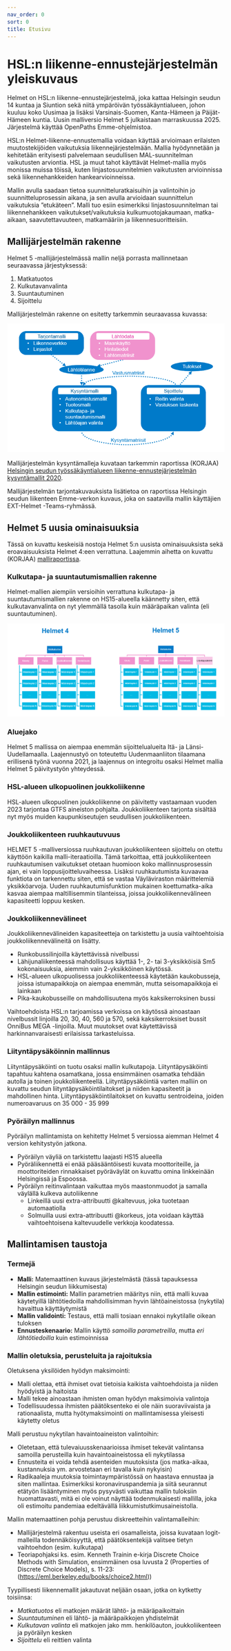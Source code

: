 ```yaml
---
nav_order: 0
sort: 0
title: Etusivu
---
```

# HSL:n liikenne-ennustejärjestelmän yleiskuvaus

Helmet on HSL:n liikenne-ennustejärjestelmä, joka kattaa Helsingin seudun 14 kuntaa ja Siuntion sekä niitä ympäröivän työssäkäyntialueen, johon kuuluu koko Uusimaa ja lisäksi Varsinais-Suomen, Kanta-Hämeen ja Päijät-Hämeen kuntia.
Uusin malliversio Helmet 5 julkaistaan marraskuussa 2025. Järjestelmä käyttää OpenPaths Emme-ohjelmistoa.

HSL:n Helmet-liikenne-ennustemallia voidaan käyttää arvioimaan erilaisten muutostekijöiden vaikutuksia liikennejärjestelmään.
Mallia hyödynnetään ja kehitetään erityisesti palvelemaan seudullisen MAL-suunnitelman vaikutusten arviontia.
HSL ja muut tahot käyttävät Helmet-mallia myös monissa muissa töissä, kuten linjastosuunnitelmien vaikutusten arvioinnissa sekä liikennehankkeiden hankearvioinneissa.

Mallin avulla saadaan tietoa suunnitteluratkaisuihin ja valintoihin jo suunnitteluprosessin aikana, ja sen avulla arvioidaan suunnittelun vaikutuksia ”etukäteen”.
Malli tuo esiin esimerkiksi linjastosuunnitelman tai liikennehankkeen vaikutukset/vaikutuksia kulkumuotojakaumaan,
matka-aikaan, saavutettavuuteen, matkamääriin ja liikennesuoritteisiin.

## Mallijärjestelmän rakenne

Helmet 5 -mallijärjestelmässä mallin neljä porrasta mallinnetaan seuraavassa järjestyksessä:
1. Matkatuotos
2. Kulkutavanvalinta
3. Suuntautuminen
4. Sijoittelu

Mallijärjestelmän rakenne on esitetty tarkemmin seuraavassa kuvassa: 

![Helmet-mallijärjestelmän rakenne](images/Helmet-mallijarjestelma.png)

Mallijärjestelmän kysyntämalleja kuvataan tarkemmin raportissa (KORJAA) [Helsingin seudun työssäkäyntialueen liikenne-ennustejärjestelmän kysyntämallit 2020](https://staticfiles.hsl.fi/globalassets/julkaisuarkisto/2020/6_2020_helsingin_seudun_tyossakayntialueen_liikenne-ennustejarjestelman_kysyntamallit.pdf).

Mallijärjestelmän tarjontakuvauksista lisätietoa on raportissa Helsingin seudun liikenteen Emme-verkon kuvaus, joka on saatavilla mallin käyttäjien EXT-Helmet -Teams-ryhmässä.

## Helmet 5 uusia ominaisuuksia

Tässä on kuvattu keskeisiä nostoja Helmet 5:n uusista ominaisuuksista sekä eroavaisuuksista Helmet 4:een verrattuna.
Laajemmin aihetta on kuvattu
(KORJAA) [malliraportissa](https://staticfiles.hsl.fi/globalassets/julkaisuarkisto/2020/6_2020_helsingin_seudun_tyossakayntialueen_liikenne-ennustejarjestelman_kysyntamallit.pdf). 

### Kulkutapa- ja suuntautumismallien rakenne

Helmet-mallien aiempiin versioihin verrattuna kulkutapa- ja suuntautumismallien rakenne on HS15-alueella käännetty siten,
että kulkutavanvalinta on nyt ylemmällä tasolla kuin määräpaikan valinta (eli suuntautuminen).

![Kulkutapa- ja suuntautumismallien rakenne eri Helmet-versioissa](images/Kulkutapa-%20ja%20suuntautumismallien%20rakenne%20eri%20Helmet-versioissa.png)

### Aluejako

Helmet 5 mallissa on aiempaa enemmän sijoittelualueita Itä- ja Länsi-Uudellamaalla. Laajennustyö on toteutettu Uudenmaanliiton tilaamana erillisenä työnä vuonna 2021, ja laajennus on integroitu osaksi Helmet mallia Helmet 5 päivitystyön yhteydessä. 

### HSL-alueen ulkopuolinen joukkoliikenne

HSL-alueen ulkopuolinen joukkoliikenne on päivitetty vastaamaan vuoden 2023 tarjontaa GTFS aineiston pohjalta. Joukkoliikenteen tarjonta sisältää nyt myös muiden kaupunkiseutujen seudullisen joukkoliikenteen.


### Joukkoliikenteen ruuhkautuvuus

HELMET 5 -malliversiossa ruuhkautuvan joukkoliikenteen sijoittelu on otettu käyttöön kaikilla malli-iteraatioilla. Tämä tarkoittaa, että joukkoliikenteen ruuhkautumisen vaikutukset otetaan huomioon koko mallinnusprosessin ajan, ei vain loppusijoitteluvaiheessa. Lisäksi ruuhkautumista kuvaavaa funktiota on tarkennettu siten, että se vastaa Väyläviraston määrittelemiä yksikköarvoja. Uuden ruuhkautumisfunktion mukainen koettumatka-aika kasvaa aiempaa maltillisemmin tilanteissa, joissa joukkoliikennevälineen kapasiteetti loppuu kesken.


### Joukkoliikennevälineet

Joukkoliikennevälineiden kapasiteetteja on tarkistettu ja uusia vaihtoehtoisia joukkoliikennevälineitä on lisätty. 
 * Runkobussilinjoilla käytettävissä nivelbussi
 * Lähijunaliikenteessä mahdollisuus käyttää 1-, 2- tai 3-yksikköisiä Sm5 kokonaisuuksia, aiemmin vain 2-yksikköinen käytössä.
 * HSL-alueen ulkopuolisessa joukkoliikenteessä käytetään kaukobusseja, joissa istumapaikkoja on aiempaa enemmän, mutta seisomapaikkoja ei lainkaan
 * Pika-kaukobusseille on mahdollisuutena myös kaksikerroksinen bussi

Vaihtoehdoista HSL:n tarjoamissa verkoissa on käytössä ainoastaan nivelbussit linjoilla 20, 30, 40, 560 ja 570, sekä kaksikerroksiset bussit OnniBus MEGA -linjoilla. Muut muutokset ovat käytettävissä harkinnanvaraisesti erilaisissa tarkasteluissa.

### Liityntäpysäköinnin mallinnus

Liityntäpysäköinti on tuotu osaksi mallin kulkutapoja. Liityntäpysäköinti tapahtuu kahtena osamatkana, jossa ensimmäinen osamatka tehdään autolla ja toinen joukkoliikenteellä. Liityntäpysäköintiä varten malliin on kuvattu seudun liityntäpysäköintilaitokset ja niiden kapasiteetit ja mahdollinen hinta. Liityntäpysäköintilaitokset on kuvattu sentroideina, joiden numeroavaruus on 35 000 - 35 999


### Pyöräilyn mallinnus

Pyöräilyn mallintamista on kehitetty Helmet 5 versiossa aiemman Helmet 4 version kehitystyön jatkona.

* Pyöräilyn väyliä on tarkistettu laajasti HS15 alueella
* Pyöräliikennettä ei enää pääsääntöisesti kuvata moottoriteille, ja moottoriteiden rinnakkaiset pyöräväylät on kuvattu omina linkkeinään Helsingissä ja Espoossa.
* Pyöräilyn reitinvalintaan vaikuttaa myös maastonmuodot ja samalla väylällä kulkeva autoliikenne
  * Linkeillä uusi extra-attribuutti @kaltevuus, joka tuotetaan automaatiolla
  * Solmuilla uusi extra-attribuutti @korkeus, jota voidaan käyttää vaihtoehtoisena kaltevuudelle verkkoja koodatessa.

## Mallintamisen taustoja

### Termejä

* **Malli:** Matemaattinen kuvaus järjestelmästä (tässä tapauksessa Helsingin seudun liikkumisesta)
* **Mallin estimointi:** Mallin parametrien määritys niin, että malli kuvaa käytetyillä lähtötiedoilla mahdollisimman hyvin lähtöaineistossa (nykytila) havaittua käyttäytymistä 
* **Mallin validointi:** Testaus, että malli tosiaan ennakoi nykytilalle oikean tuloksen
* **Ennusteskenaario:** Mallin käyttö _samoilla parametreilla_, mutta _eri lähtötiedoilla_ kuin estimoinnissa

### Mallin oletuksia, perusteluita ja rajoituksia

Oletuksena yksilöiden hyödyn maksimointi:
* Malli olettaa, että ihmiset ovat tietoisia kaikista vaihtoehdoista ja niiden hyödyistä ja haitoista
* Malli tekee ainoastaan ihmisten oman hyödyn maksimoivia valintoja
* Todellisuudessa ihmisten päätöksenteko ei ole näin suoraviivaista ja rationaalista, mutta hyötymaksimointi on mallintamisessa yleisesti käytetty oletus

Malli perustuu nykytilan havaintoaineiston valintoihin:
* Oletetaan, että tulevaiuusskenaarioissa ihmiset tekevät valintansa samoilla perusteilla kuin havaintoaineistossa eli nykytilassa
* Ennusteita ei voida tehdä asenteiden muutoksista (jos matka-aikaa, kustannuksia ym. arvostetaan eri tavalla kuin nykyisin)
* Radikaaleja muutoksia toimintaympäristössä on haastava ennustaa ja siten mallintaa. Esimerkiksi koronaviruspandemia ja siitä seurannut etätyön lisääntyminen myös pysyvästi vaikuttaa mallin tuloksiin huomattavasti, mitä ei ole voinut näyttää todenmukaisesti mallilla, joka oli estimoitu pandemiaa edeltävällä liikkumistutkimusaineistolla.

Mallin matemaattinen pohja perustuu diskreetteihin valintamalleihin:
* Mallijärjestelmä rakentuu useista eri osamalleista, joissa kuvataan logit-malleilla todennäköisyyttä, että päätöksentekijä valitsee tietyn vaihtoehdon (esim. kulkutapa)
* Teoriapohjaksi ks. esim. Kenneth Trainin e-kirja Discrete Choice Methods with Simulation, ensimmäinen osa luvusta 2 (Properties of Discrete Choice Models), s. 11-23: 
(https://eml.berkeley.edu/books/choice2.html))

Tyypillisesti liikennemallit jakautuvat neljään osaan, jotka on kytketty toisiinsa:
* _Matkatuotos_ eli matkojen määrät lähtö- ja määräpaikoittain
* _Suuntautuminen_ eli lähtö- ja määräpaikkojen yhdistelmät
* _Kulkutavan valinta_ eli matkojen jako mm. henkilöauton, joukkoliikenteen ja pyöräilyn kesken
* _Sijoittelu_ eli reittien valinta
